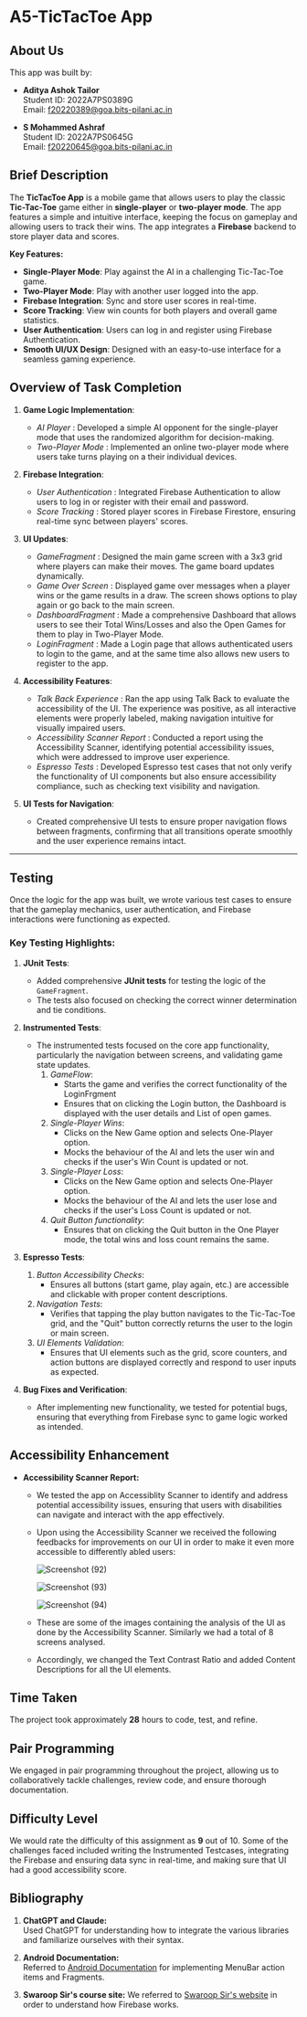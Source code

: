 # A5-TicTacToe App

## About Us

This app was built by:

- **Aditya Ashok Tailor**  
  Student ID: 2022A7PS0389G  
  Email: [f20220389@goa.bits-pilani.ac.in](mailto:f20220389@goa.bits-pilani.ac.in)

- **S Mohammed Ashraf**  
  Student ID: 2022A7PS0645G  
  Email: [f20220645@goa.bits-pilani.ac.in](mailto:f20220645@goa.bits-pilani.ac.in)



## Brief Description

The **TicTacToe App** is a mobile game that allows users to play the classic **Tic-Tac-Toe** game either in **single-player** or **two-player mode**. The app features a simple and intuitive interface, keeping the focus on gameplay and allowing users to track their wins. The app integrates a **Firebase** backend to store player data and scores.

**Key Features:**

- **Single-Player Mode**: Play against the AI in a challenging Tic-Tac-Toe game.
- **Two-Player Mode**: Play with another user logged into the app.
- **Firebase Integration**: Sync and store user scores in real-time.
- **Score Tracking**: View win counts for both players and overall game statistics.
- **User Authentication**: Users can log in and register using Firebase Authentication.
- **Smooth UI/UX Design**: Designed with an easy-to-use interface for a seamless gaming experience.

  
## Overview of Task Completion

1. **Game Logic Implementation**:
    - *AI Player* : Developed a simple AI opponent for the single-player mode that uses the randomized algorithm for decision-making.
    - *Two-Player Mode* : Implemented an online two-player mode where users take turns playing on a their individual devices.

2. **Firebase Integration**:
    - *User Authentication* : Integrated Firebase Authentication to allow users to log in or register with their email and password.
    - *Score Tracking* : Stored player scores in Firebase Firestore, ensuring real-time sync between players' scores.
    
3. **UI Updates**:
    - *GameFragment* :  Designed the main game screen with a 3x3 grid where players can make their moves. The game board updates dynamically.
    - *Game Over Screen* : Displayed game over messages when a player wins or the game results in a draw. The screen shows options to play again or go back to the main screen.
    - *DashboardFragment* : Made a comprehensive Dashboard that allows users to see their Total Wins/Losses and also the Open Games for them to play in Two-Player Mode.
    - *LoginFragment* : Made a Login page that allows authenticated users to login to the game, and at the same time also allows new users to register to the app. 

4. **Accessibility Features**:
    - *Talk Back Experience* : Ran the app using Talk Back to evaluate the accessibility of the UI. The experience was positive, as all interactive elements were properly labeled, making navigation intuitive for visually impaired users.
    - *Accessibility Scanner Report* : Conducted a report using the Accessibility Scanner, identifying potential accessibility issues, which were addressed to improve user experience.
    - *Espresso Tests* : Developed Espresso test cases that not only verify the functionality of UI components but also ensure accessibility compliance, such as checking text visibility and navigation.
  
5. **UI Tests for Navigation**:
    - Created comprehensive UI tests to ensure proper navigation flows between fragments, confirming that all transitions operate smoothly and the user experience remains intact.
    
---

## Testing

Once the logic for the app was built, we wrote various test cases to ensure that the gameplay mechanics, user authentication, and Firebase interactions were functioning as expected.

### Key Testing Highlights:

1. **JUnit Tests**:
    - Added comprehensive **JUnit tests** for testing the logic of the `GameFragment`.
    - The tests also focused on checking the correct winner determination and tie conditions.

2. **Instrumented Tests**:
   - The instrumented tests focused on the core app functionality, particularly the navigation between screens, and validating game state updates.
     1) *GameFlow*:
        - Starts the game and verifies the correct functionality of the LoginFrgment
        - Ensures that on clicking the Login button, the Dashboard is displayed with the user details and List of open games.
     2) *Single-Player Wins*:
        - Clicks on the New Game option and selects One-Player option.
        - Mocks the behaviour of the AI and lets the user win and checks if the user's Win Count is updated or not.
     3) *Single-Player Loss*:
        - Clicks on the New Game option and selects One-Player option.
        - Mocks the behaviour of the AI and lets the user lose and checks if the user's Loss Count is updated or not.
     4) *Quit Button functionality*:
        - Ensures that on clicking the Quit button in the One Player mode, the total wins and loss count remains the same.

3. **Espresso Tests**:
     1) *Button Accessibility Checks*:
        - Ensures all buttons (start game, play again, etc.) are accessible and clickable with proper content descriptions.
     2) *Navigation Tests*:
        - Verifies that tapping the play button navigates to the Tic-Tac-Toe grid, and the "Quit" button correctly returns the user to the login or main screen.
     3) *UI Elements Validation*:
        - Ensures that UI elements such as the grid, score counters, and action buttons are displayed correctly and respond to user inputs as expected.
          
4. **Bug Fixes and Verification**:
   - After implementing new functionality, we tested for potential bugs, ensuring that everything from Firebase sync to game logic worked as intended.


## Accessibility Enhancement  
- **Accessibility Scanner Report:**
    - We tested the app on Accessiblity Scanner to identify and address potential accessibility issues, ensuring that users with disabilities can navigate and interact with the app effectively.
    - Upon using the Accessibility Scanner we received the following feedbacks for improvements on our UI in order to make it even more accessible to differently abled users:
 
      ![Screenshot (92)](https://github.com/user-attachments/assets/9256c2f0-4eb7-4be1-91a3-103b1044ab5e)
      
      ![Screenshot (93)](https://github.com/user-attachments/assets/2d039c94-51d2-433a-8dbc-1a3fbb840484)
 
      ![Screenshot (94)](https://github.com/user-attachments/assets/3b7500e6-c313-48a0-b167-22c3c52830ce)

     - These are some of the images containing the analysis of the UI as done by the Accessibility Scanner. Similarly we had a total of 8 screens analysed.
     - Accordingly, we changed the Text Contrast Ratio and added Content Descriptions for all the UI elements.


## Time Taken

The project took approximately **28** hours to code, test, and refine.

## Pair Programming

We engaged in pair programming throughout the project, allowing us to collaboratively tackle challenges, review code, and ensure thorough documentation.

## Difficulty Level

We would rate the difficulty of this assignment as **9** out of 10. Some of the challenges faced included writing the Instrumented Testcases, integrating the Firebase and ensuring data sync in real-time, and making sure that UI had a good accessibility score.

## Bibliography

1. **ChatGPT and Claude:**  
   Used ChatGPT for understanding how to integrate the various libraries and familiarize ourselves with their syntax.
   
2. **Android Documentation:**  
   Referred to [Android Documentation](https://developer.android.com/docs) for implementing MenuBar action items and Fragments.
   
3. **Swaroop Sir's course site:**
   We referred to [Swaroop Sir's website](https://swaroopjoshi.in/courses/mobile-app-dev/13-firebase/) in order to understand how Firebase works.
